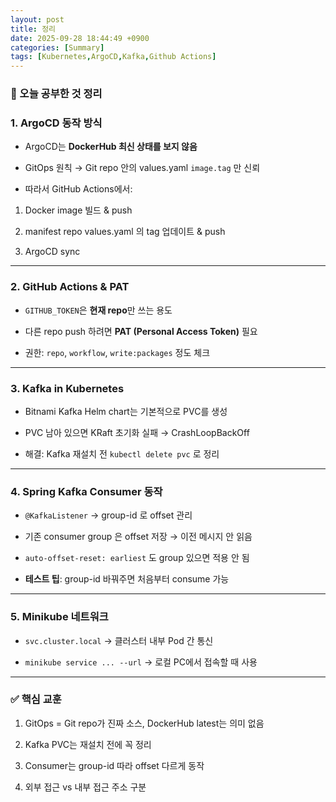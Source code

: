 ```yaml
---
layout: post
title: 정리
date: 2025-09-28 18:44:49 +0900
categories: [Summary]
tags: [Kubernetes,ArgoCD,Kafka,Github Actions]
---
```


### 📖 오늘 공부한 것 정리



### 1. ArgoCD 동작 방식

- ArgoCD는 **DockerHub 최신 상태를 보지 않음**

- GitOps 원칙 → Git repo 안의 values.yaml `image.tag` 만 신뢰

- 따라서 GitHub Actions에서:

1. Docker image 빌드 & push

2. manifest repo values.yaml 의 tag 업데이트 & push

3. ArgoCD sync



---



### 2. GitHub Actions & PAT

- `GITHUB_TOKEN`은 **현재 repo**만 쓰는 용도

- 다른 repo push 하려면 **PAT (Personal Access Token)** 필요

- 권한: `repo`, `workflow`, `write:packages` 정도 체크



---



### 3. Kafka in Kubernetes

- Bitnami Kafka Helm chart는 기본적으로 PVC를 생성

- PVC 남아 있으면 KRaft 초기화 실패 → CrashLoopBackOff

- 해결: Kafka 재설치 전 `kubectl delete pvc` 로 정리



---



### 4. Spring Kafka Consumer 동작

- `@KafkaListener` → group-id 로 offset 관리

- 기존 consumer group 은 offset 저장 → 이전 메시지 안 읽음

- `auto-offset-reset: earliest` 도 group 있으면 적용 안 됨

- **테스트 팁**: group-id 바꿔주면 처음부터 consume 가능



---



### 5. Minikube 네트워크

- `svc.cluster.local` → 클러스터 내부 Pod 간 통신

- `minikube service ... --url` → 로컬 PC에서 접속할 때 사용



---



### ✅ 핵심 교훈

1. GitOps = Git repo가 진짜 소스, DockerHub latest는 의미 없음

2. Kafka PVC는 재설치 전에 꼭 정리

3. Consumer는 group-id 따라 offset 다르게 동작

4. 외부 접근 vs 내부 접근 주소 구분
